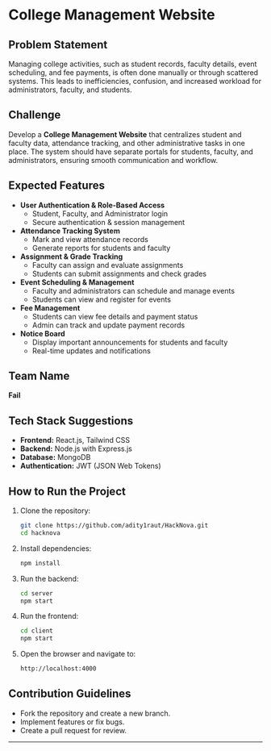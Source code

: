 # College Management Website

## Problem Statement
Managing college activities, such as student records, faculty details, event scheduling, and fee payments, is often done manually or through scattered systems. This leads to inefficiencies, confusion, and increased workload for administrators, faculty, and students.

## Challenge
Develop a **College Management Website** that centralizes student and faculty data, attendance tracking, and other administrative tasks in one place. The system should have separate portals for students, faculty, and administrators, ensuring smooth communication and workflow.

## Expected Features
- **User Authentication & Role-Based Access**
  - Student, Faculty, and Administrator login
  - Secure authentication & session management
- **Attendance Tracking System**
  - Mark and view attendance records
  - Generate reports for students and faculty
- **Assignment & Grade Tracking**
  - Faculty can assign and evaluate assignments
  - Students can submit assignments and check grades
- **Event Scheduling & Management**
  - Faculty and administrators can schedule and manage events
  - Students can view and register for events
- **Fee Management**
  - Students can view fee details and payment status
  - Admin can track and update payment records
- **Notice Board**
  - Display important announcements for students and faculty
  - Real-time updates and notifications

## Team Name
**Fail**

## Tech Stack Suggestions
- **Frontend:** React.js, Tailwind CSS
- **Backend:** Node.js with Express.js
- **Database:** MongoDB
- **Authentication:** JWT (JSON Web Tokens)


## How to Run the Project
1. Clone the repository:
   ```sh
   git clone https://github.com/adity1raut/HackNova.git
   cd hacknova
   ```
2. Install dependencies:
   ```sh
   npm install
   ```
3. Run the backend:
   ```sh
   cd server
   npm start
   ```
4. Run the frontend:
   ```sh
   cd client
   npm start
   ```
5. Open the browser and navigate to:
   ```sh
   http://localhost:4000
   ```

## Contribution Guidelines
- Fork the repository and create a new branch.
- Implement features or fix bugs.
- Create a pull request for review.

---



